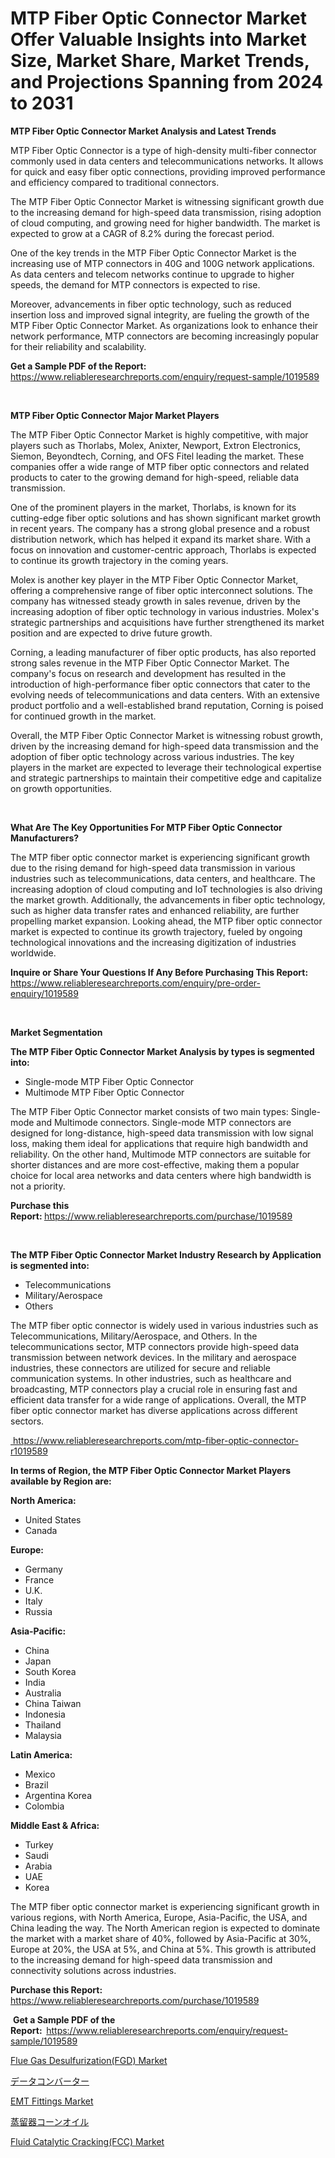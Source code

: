 <p><h1>MTP Fiber Optic Connector Market Offer Valuable Insights into Market Size, Market Share, Market Trends, and Projections Spanning from 2024 to 2031</h1></p><p><strong>MTP Fiber Optic Connector Market Analysis and Latest Trends</strong></p>
<p><p>MTP Fiber Optic Connector is a type of high-density multi-fiber connector commonly used in data centers and telecommunications networks. It allows for quick and easy fiber optic connections, providing improved performance and efficiency compared to traditional connectors.</p><p>The MTP Fiber Optic Connector Market is witnessing significant growth due to the increasing demand for high-speed data transmission, rising adoption of cloud computing, and growing need for higher bandwidth. The market is expected to grow at a CAGR of 8.2% during the forecast period.</p><p>One of the key trends in the MTP Fiber Optic Connector Market is the increasing use of MTP connectors in 40G and 100G network applications. As data centers and telecom networks continue to upgrade to higher speeds, the demand for MTP connectors is expected to rise.</p><p>Moreover, advancements in fiber optic technology, such as reduced insertion loss and improved signal integrity, are fueling the growth of the MTP Fiber Optic Connector Market. As organizations look to enhance their network performance, MTP connectors are becoming increasingly popular for their reliability and scalability.</p></p>
<p><strong>Get a Sample PDF of the Report:&nbsp;</strong> <a href="https://www.reliableresearchreports.com/enquiry/request-sample/1019589">https://www.reliableresearchreports.com/enquiry/request-sample/1019589</a></p>
<p>&nbsp;</p>
<p><strong>MTP Fiber Optic Connector Major Market Players</strong></p>
<p><p>The MTP Fiber Optic Connector Market is highly competitive, with major players such as Thorlabs, Molex, Anixter, Newport, Extron Electronics, Siemon, Beyondtech, Corning, and OFS Fitel leading the market. These companies offer a wide range of MTP fiber optic connectors and related products to cater to the growing demand for high-speed, reliable data transmission.</p><p>One of the prominent players in the market, Thorlabs, is known for its cutting-edge fiber optic solutions and has shown significant market growth in recent years. The company has a strong global presence and a robust distribution network, which has helped it expand its market share. With a focus on innovation and customer-centric approach, Thorlabs is expected to continue its growth trajectory in the coming years.</p><p>Molex is another key player in the MTP Fiber Optic Connector Market, offering a comprehensive range of fiber optic interconnect solutions. The company has witnessed steady growth in sales revenue, driven by the increasing adoption of fiber optic technology in various industries. Molex's strategic partnerships and acquisitions have further strengthened its market position and are expected to drive future growth.</p><p>Corning, a leading manufacturer of fiber optic products, has also reported strong sales revenue in the MTP Fiber Optic Connector Market. The company's focus on research and development has resulted in the introduction of high-performance fiber optic connectors that cater to the evolving needs of telecommunications and data centers. With an extensive product portfolio and a well-established brand reputation, Corning is poised for continued growth in the market.</p><p>Overall, the MTP Fiber Optic Connector Market is witnessing robust growth, driven by the increasing demand for high-speed data transmission and the adoption of fiber optic technology across various industries. The key players in the market are expected to leverage their technological expertise and strategic partnerships to maintain their competitive edge and capitalize on growth opportunities.</p></p>
<p>&nbsp;</p>
<p><strong>What Are The Key Opportunities For MTP Fiber Optic Connector Manufacturers?</strong></p>
<p><p>The MTP fiber optic connector market is experiencing significant growth due to the rising demand for high-speed data transmission in various industries such as telecommunications, data centers, and healthcare. The increasing adoption of cloud computing and IoT technologies is also driving the market growth. Additionally, the advancements in fiber optic technology, such as higher data transfer rates and enhanced reliability, are further propelling market expansion. Looking ahead, the MTP fiber optic connector market is expected to continue its growth trajectory, fueled by ongoing technological innovations and the increasing digitization of industries worldwide.</p></p>
<p><strong>Inquire or Share Your Questions If Any Before Purchasing This Report:</strong> <a href="https://www.reliableresearchreports.com/enquiry/pre-order-enquiry/1019589">https://www.reliableresearchreports.com/enquiry/pre-order-enquiry/1019589</a></p>
<p>&nbsp;</p>
<p><strong>Market Segmentation</strong></p>
<p><strong>The MTP Fiber Optic Connector Market Analysis by types is segmented into:</strong></p>
<p><ul><li>Single-mode MTP Fiber Optic Connector</li><li>Multimode MTP Fiber Optic Connector</li></ul></p>
<p><p>The MTP Fiber Optic Connector market consists of two main types: Single-mode and Multimode connectors. Single-mode MTP connectors are designed for long-distance, high-speed data transmission with low signal loss, making them ideal for applications that require high bandwidth and reliability. On the other hand, Multimode MTP connectors are suitable for shorter distances and are more cost-effective, making them a popular choice for local area networks and data centers where high bandwidth is not a priority.</p></p>
<p><strong>Purchase this Report:&nbsp;</strong><a href="https://www.reliableresearchreports.com/purchase/1019589">https://www.reliableresearchreports.com/purchase/1019589</a></p>
<p>&nbsp;</p>
<p><strong>The MTP Fiber Optic Connector Market Industry Research by Application is segmented into:</strong></p>
<p><ul><li>Telecommunications</li><li>Military/Aerospace</li><li>Others</li></ul></p>
<p><p>The MTP fiber optic connector is widely used in various industries such as Telecommunications, Military/Aerospace, and Others. In the telecommunications sector, MTP connectors provide high-speed data transmission between network devices. In the military and aerospace industries, these connectors are utilized for secure and reliable communication systems. In other industries, such as healthcare and broadcasting, MTP connectors play a crucial role in ensuring fast and efficient data transfer for a wide range of applications. Overall, the MTP fiber optic connector market has diverse applications across different sectors.</p></p>
<p><a href="https://www.reliableresearchreports.com/mtp-fiber-optic-connector-r1019589">&nbsp;https://www.reliableresearchreports.com/mtp-fiber-optic-connector-r1019589</a></p>
<p><strong>In terms of Region, the MTP Fiber Optic Connector Market Players available by Region are:</strong></p>
<p>
    <p> <strong> North America: </strong>
        <ul>
            <li>United States</li>
            <li>Canada</li>
        </ul>
        </p> 
    <p> <strong> Europe: </strong>
        <ul>
            <li>Germany</li>
            <li>France</li>
            <li>U.K.</li>
            <li>Italy</li>
            <li>Russia</li>
        </ul>
        </p> 
    <p> <strong> Asia-Pacific: </strong>
        <ul>
            <li>China</li>
            <li>Japan</li>
            <li>South Korea</li>
            <li>India</li>
            <li>Australia</li>
            <li>China Taiwan</li>
            <li>Indonesia</li>
            <li>Thailand</li>
            <li>Malaysia</li>
        </ul>
        </p> 
    <p> <strong> Latin America: </strong>
        <ul>
            <li>Mexico</li>
            <li>Brazil</li>
            <li>Argentina Korea</li>
            <li>Colombia</li>
        </ul>
        </p> 
    <p> <strong> Middle East & Africa: </strong>
        <ul>
            <li>Turkey</li>
            <li>Saudi</li>
            <li>Arabia</li>
            <li>UAE</li>
            <li>Korea</li>
        </ul>
    </p>
    </p>
<p><p>The MTP fiber optic connector market is experiencing significant growth in various regions, with North America, Europe, Asia-Pacific, the USA, and China leading the way. The North American region is expected to dominate the market with a market share of 40%, followed by Asia-Pacific at 30%, Europe at 20%, the USA at 5%, and China at 5%. This growth is attributed to the increasing demand for high-speed data transmission and connectivity solutions across industries.</p></p>
<p><strong>Purchase this Report: </strong><a href="https://www.reliableresearchreports.com/purchase/1019589">https://www.reliableresearchreports.com/purchase/1019589</a></p>
<p>&nbsp;<strong>Get a Sample PDF of the Report:&nbsp;&nbsp;</strong><a href="https://www.reliableresearchreports.com/enquiry/request-sample/1019589">https://www.reliableresearchreports.com/enquiry/request-sample/1019589</a></p>
<p><strong></strong></p>
<p><p><a href="https://www.linkedin.com/pulse/flue-gas-desulfurizationfgdnbspmarket-focuses-market-zvquc?trackingId=RQTFaQYjk%2FFZFL88U52%2BAg%3D%3D">Flue Gas Desulfurization(FGD) Market</a></p><p><a href="https://github.com/ReganWisoky2023/Market-Research-Report-List-1/blob/main/330862535267.md">データコンバーター</a></p><p><a href="https://github.com/johnbach50/Market-Research-Report-List-3/blob/main/emt-fittings-market.md">EMT Fittings Market</a></p><p><a href="https://github.com/mreklxf44233/Market-Research-Report-List-1/blob/main/291580343198.md">蒸留器コーンオイル</a></p><p><a href="https://www.linkedin.com/pulse/fluid-catalytic-crackingfcc-market-trends-analysis-forecasted-otrjc?trackingId=%2B%2ByFanMWPiyal3uCL8bH3g%3D%3D">Fluid Catalytic Cracking(FCC) Market</a></p></p>